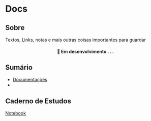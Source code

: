 # Docs


## Sobre 

Textos, Links, notas e mais outras coisas importantes para guardar

<h4 align="center"> 
	🚧  Em desenvolvimento . . .
</h4>

## Sumário

* [Documentações](https://github.com/palomaavena/palomaavena/blob/main/comandos/documenta%C3%A7%C3%B5es.md)
* [    ]( )
  
## Caderno de Estudos

 [Notebook](https://github.com/palomaavena/palomaavena/blob/main/notebook/README.md)






